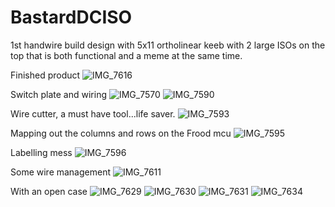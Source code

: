 # BastardDCISO
1st handwire build design with 5x11 ortholinear keeb with 2 large ISOs on the top that is both functional and a meme at the same time. 

Finished product
![IMG_7616](https://user-images.githubusercontent.com/118025702/219572668-d52f28f1-7e0f-40bc-9693-68d2698b6c61.JPG)

Switch plate and wiring
![IMG_7570](https://user-images.githubusercontent.com/118025702/219572771-e871533f-db76-4764-8ce2-a425e1ced78e.JPG)
![IMG_7590](https://user-images.githubusercontent.com/118025702/219572874-ac77ea2b-a417-408e-b8f8-7c47b0247537.JPG)

Wire cutter, a must have tool...life saver.
![IMG_7593](https://user-images.githubusercontent.com/118025702/219573006-02b140b5-ee0f-4c8f-b03d-46b639bc3e4e.JPG)

Mapping out the columns and rows on the Frood mcu
![IMG_7595](https://user-images.githubusercontent.com/118025702/219573132-518377f1-903e-42e3-8d97-cbc78c7d51d1.JPG)

Labelling mess
![IMG_7596](https://user-images.githubusercontent.com/118025702/219573184-ba2e0713-74d9-426c-af66-794059b1ae2f.JPG)

Some wire management
![IMG_7611](https://user-images.githubusercontent.com/118025702/219573279-3eede50d-2a4f-4022-9e3b-e98d4a711963.JPG)

With an open case
![IMG_7629](https://user-images.githubusercontent.com/118025702/219573387-15784c9f-5e50-41d1-bcba-4c07793bf5bf.JPG)
![IMG_7630](https://user-images.githubusercontent.com/118025702/219573405-a9272d13-1d58-441d-8884-1d75b65101e3.JPG)
![IMG_7631](https://user-images.githubusercontent.com/118025702/219573419-36004c92-d78b-466c-8654-829b5e71c4b9.JPG)
![IMG_7634](https://user-images.githubusercontent.com/118025702/219573424-e0574f87-0c15-4a1e-85e1-d4a99cdc17ef.JPG)
